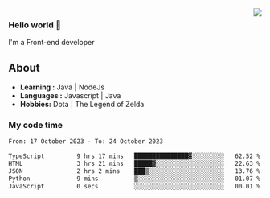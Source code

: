 <img align='right' src="https://github-readme-stats.vercel.app/api?username=jumodada&show_icons=true&theme=vue">

### Hello world 👋

I'm a Front-end developer 
    
## About
-  **Learning :** Java | NodeJs
-  **Languages :** Javascript | Java
-  **Hobbies:** Dota | The Legend of Zelda

### My code time

<!--START_SECTION:waka-->

```txt
From: 17 October 2023 - To: 24 October 2023

TypeScript         9 hrs 17 mins   ███████████████▓░░░░░░░░░   62.52 %
HTML               3 hrs 21 mins   █████▓░░░░░░░░░░░░░░░░░░░   22.63 %
JSON               2 hrs 2 mins    ███▒░░░░░░░░░░░░░░░░░░░░░   13.76 %
Python             9 mins          ▒░░░░░░░░░░░░░░░░░░░░░░░░   01.07 %
JavaScript         0 secs          ░░░░░░░░░░░░░░░░░░░░░░░░░   00.01 %
```

<!--END_SECTION:waka-->
